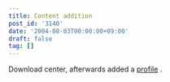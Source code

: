 ```yaml
---
title: Content addition
post_id: '3140'
date: '2004-08-03T00:00:00+09:00'
draft: false
tag: []
---
```


Download center, afterwards added a [profile](/category/about) .